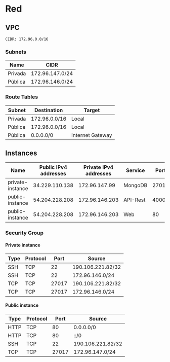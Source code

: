 # Red
## VPC
````
CIDR: 172.96.0.0/16
````

### Subnets
|Name|CIDR|
|--|--|
|Privada|172.96.147.0/24|
|Pública|172.96.146.0/24|

### Route Tables
|Subnet|Destination|Target|
|--|--|--|
|Privada|172.96.0.0/16|Local|
|Pública|172.96.0.0/16|Local|
|Pública|0.0.0.0/0|Internet Gateway|

## Instances
|Name|Public IPv4 addresses|Private IPv4 addresses|Service|Port|
|--|--|--|--|--|
|private-instance|34.229.110.138|172.96.147.99|MongoDB|27017|
|public-instance|54.204.228.208|172.96.146.203|API-Rest|4000|
|public-instance|54.204.228.208|172.96.146.203|Web|80|

### Security Group
#### Private instance
|Type|Protocol|Port|Source|
|--|--|--|--|
|SSH|TCP|22|190.106.221.82/32|
|SSH|TCP|22|172.96.146.0/24|
|TCP|TCP|27017|190.106.221.82/32|
|TCP|TCP|27017|172.96.146.0/24|

#### Public instance
|Type|Protocol|Port|Source|
|--|--|--|--|
|HTTP|TCP|80|0.0.0.0/0|
|HTTP|TCP|80|::/0|
|SSH|TCP|22|190.106.221.82/32|
|TCP|TCP|27017|172.96.147.0/24|
